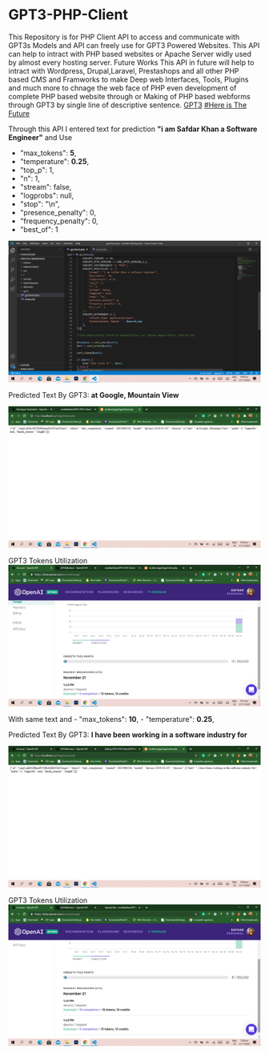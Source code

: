 # GPT3-PHP-Client
This Repository is for PHP Client API to access and communicate with GPT3s Models and API can freely use for GPT3 Powered Websites. This API can help to intract with PHP based websites or Apache Server widly used by almost every hosting server. 
Future Works
This API in future will help to intract with Wordpress, Drupal,Laravel, Prestashops and all other PHP based CMS and Framworks to make Deep web Interfaces, Tools, Plugins and much more to chnage the web face of PHP even development of complete PHP based website through or Making of PHP based webforms through GPT3 by single line of descriptive sentence. [GPT3](https://twitter.com/theSafdarKhan) [#Here is The Future](https://twitter.com/theSafdarKhan)

Through this API I entered text for prediction **"i am Safdar Khan a Software Engineer"** and Use
  - "max_tokens": **5**,
  - "temperature": **0.25**,
  - "top_p": 1,
  - "n": 1,
  - "stream": false,
  - "logprobs": null,
  - "stop": "\n",
  - "presence_penalty": 0,
  - "frequency_penalty": 0,
  - "best_of": 1

![API Backend](https://github.com/msafdarkhan/GPT3-PHP-Client/raw/main/Screenshots/Code.png "My Input Code to this API")

Predicted Text By GPT3: **at Google, Mountain View**

![GPT3 output1](https://github.com/msafdarkhan/GPT3-PHP-Client/raw/main/Screenshots/Max%20Token%205%20Output%201.png "GPT3 output1")

GPT3 Tokens Utilization  
![Token Used 1](https://github.com/msafdarkhan/GPT3-PHP-Client/raw/main/Screenshots/How%20Many%20Tokens%20Utilized%201.png "Tokens Used By This Prediction")

With same text and 
       - "max_tokens": **10**,
       - "temperature": **0.25**,

Predicted Text By GPT3: **I have been working in a software industry for**

![GPT3 output2](https://github.com/msafdarkhan/GPT3-PHP-Client/raw/main/Screenshots/Max%20Token%2010%20Output%202.png "GPT3 output2")

GPT3 Tokens Utilization 
![Token Used 2](https://github.com/msafdarkhan/GPT3-PHP-Client/raw/main/Screenshots/How%20Many%20Tokens%20Utilized%202.png "Tokens Used By This Prediction")
